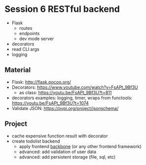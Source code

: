 # Session 6 RESTful backend
- Flask
  - routes
  - endpoints
  - dev mode server
- decorators
- read CLI args
- logging


## Material
- Flask: http://flask.pocoo.org/
- Decorators: https://www.youtube.com/watch?v=FsAPt_9Bf3U
  - as class: https://youtu.be/FsAPt_9Bf3U?t=811
- decorators examples: logging, timer, wraps from functools: https://youtu.be/FsAPt_9Bf3U?t=1074
- Validate JSON: https://pypi.org/project/jsonschema/

## Project
- cache expensive function result with decorator
- create todolist backend 
  - apply frontend [backbone](http://todomvc.com/examples/backbone/) (or any other frontend framework)
  - advanced: add validation of user data
  - advanced: add persistent storage (file, sql, etc)
